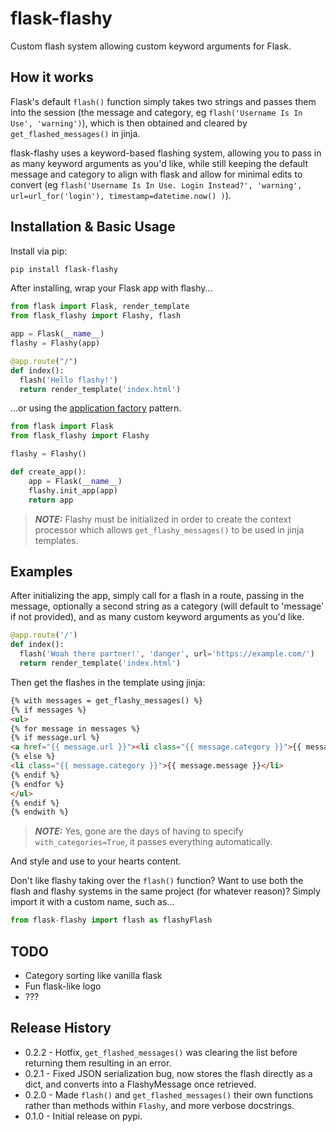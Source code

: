 # flask-flashy

Custom flash system allowing custom keyword arguments for Flask.

## How it works

Flask's default `flash()` function simply takes two strings and passes them into the session (the message and category, eg `flash('Username Is In Use', 'warning')`), which is then obtained and cleared by `get_flashed_messages()` in jinja.

flask-flashy uses a keyword-based flashing system, allowing you to pass in as many keyword arguments as you'd like, while still keeping the default message and category to align with flask and allow for minimal edits to convert (eg `flash('Username Is In Use. Login Instead?', 'warning', url=url_for('login'), timestamp=datetime.now() )`).

## Installation & Basic Usage

Install via pip:

```bash
pip install flask-flashy
```

After installing, wrap your Flask app with flashy...

```python
from flask import Flask, render_template
from flask_flashy import Flashy, flash

app = Flask(__name__)
flashy = Flashy(app)

@app.route("/")
def index():
  flash('Hello flashy!')
  return render_template('index.html')
```

...or using the [application factory](https://flask.palletsprojects.com/en/stable/patterns/appfactories/) pattern.

```python
from flask import Flask
from flask_flashy import Flashy

flashy = Flashy()

def create_app():
    app = Flask(__name__)
    flashy.init_app(app)
    return app
```

> **_NOTE:_**  Flashy must be initialized in order to create the context processor which allows `get_flashy_messages()` to be used in jinja templates.

## Examples

After initializing the app, simply call for a flash in a route, passing in the message, optionally a second string as a category (will default to 'message' if not provided), and as many custom keyword arguments as you'd like.

```python
@app.route('/')
def index():
  flash('Woah there partner!', 'danger', url='https://example.com/')
  return render_template('index.html')
```

Then get the flashes in the template using jinja:

```html
{% with messages = get_flashy_messages() %}
{% if messages %}
<ul>
{% for message in messages %}
{% if message.url %}
<a href="{{ message.url }}"><li class="{{ message.category }}">{{ message.message }}</li></a>
{% else %}
<li class="{{ message.category }}">{{ message.message }}</li>
{% endif %}
{% endfor %}
</ul>
{% endif %}
{% endwith %}
```

> **_NOTE:_**  Yes, gone are the days of having to specify `with_categories=True`, it passes everything automatically.

And style and use to your hearts content.

Don't like flashy taking over the `flash()` function? Want to use both the flash and flashy systems in the same project (for whatever reason)? Simply import it with a custom name, such as...

```python
from flask-flashy import flash as flashyFlash
```

## TODO

- Category sorting like vanilla flask
- Fun flask-like logo
- ???

## Release History

- 0.2.2 - Hotfix, `get_flashed_messages()` was clearing the list before returning them resulting in an error.
- 0.2.1 - Fixed JSON serialization bug, now stores the flash directly as a dict, and converts into a FlashyMessage once retrieved.
- 0.2.0 - Made `flash()` and `get_flashed_messages()` their own functions rather than methods within `Flashy`, and more verbose docstrings.
- 0.1.0 - Initial release on pypi.